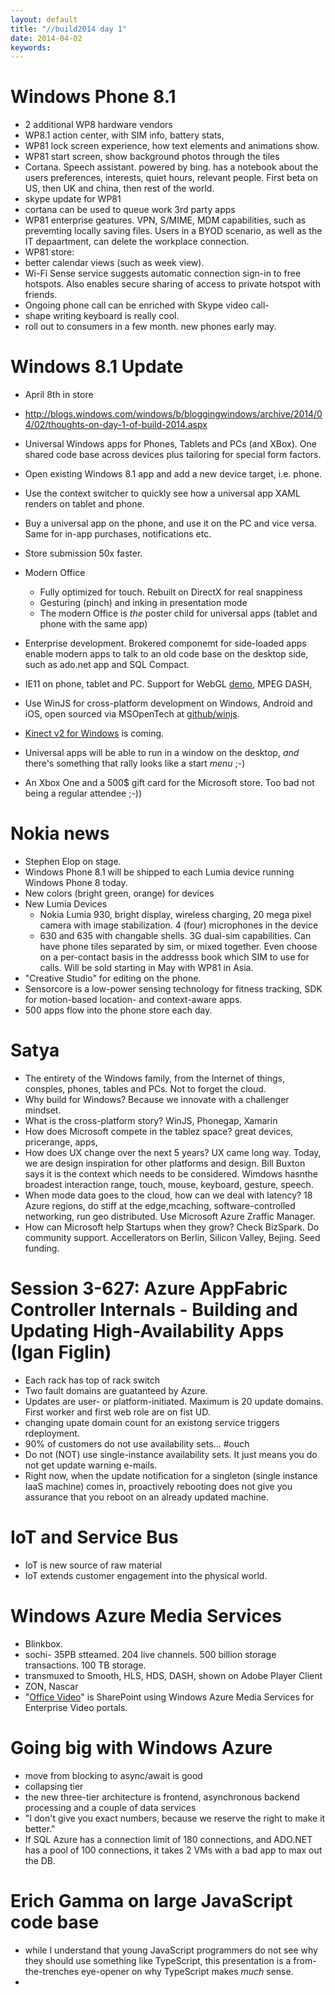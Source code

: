 ```yaml
---
layout: default
title: "//build2014 day 1"
date: 2014-04-02
keywords: 
---
```



# Windows Phone 8.1

- 2 additional WP8 hardware vendors
- WP8.1 action center, with SIM info, battery stats, 
- WP81 lock screen experience, how text elements and animations show.
- WP81 start screen, show background photos through the tiles
- Cortana. Speech assistant. powered by bing. has a notebook about the users preferences, interests, quiet hours, relevant people. First beta on US, then UK and china, then rest of the world.
- skype update for WP81
- cortana can be used to queue work 3rd party apps
- WP81 enterprise geatures. VPN, S/MIME, MDM capabilities, such as prevemting locally saving files. Users in a BYOD scenario, as well as the IT depaartment, can delete the workplace connection.
- WP81 store: 
- better calendar views (such as week view). 
- Wi-Fi Sense service suggests automatic connection sign-in to free hotspots. Also enables secure sharing of access to private hotspot with friends.
- Ongoing phone call can be enriched with Skype video call-
- shape writing keyboard is really cool. 
- roll out to consumers in a few month. new phones early may. 

# Windows 8.1 Update

- April 8th in store
- http://blogs.windows.com/windows/b/bloggingwindows/archive/2014/04/02/thoughts-on-day-1-of-build-2014.aspx

- Universal Windows apps for Phones, Tablets and PCs (and XBox). One shared code base across devices plus tailoring for special form factors. 
- Open existing Windows 8.1 app and add a new device target, i.e. phone. 
- Use the context switcher to quickly see how a universal app XAML renders on tablet and phone.
- Buy a universal app on the phone, and use it on the PC and vice versa. Same for in-app purchases, notifications etc. 
- Store submission 50x faster. 
- Modern Office 
   - Fully optimized for touch. Rebuilt on DirectX for real snappiness
   - Gesturing (pinch) and inking in presentation mode
   - The modern Office is *the* poster child for universal apps (tablet and phone with the same app)
- Enterprise development. Brokered componemt for side-loaded apps enable modern apps to talk to an old code base on the desktop side, such as ado.net app and SQL Compact.

- IE11 on phone, tablet and PC. Support for WebGL [demo](http://www.fishgl.com/mobile), MPEG DASH, 
- Use WinJS for cross-platform development on Windows, Android and iOS, open sourced via MSOpenTech at [github/winjs](https://github.com/winjs/winjs). 
- [Kinect v2 for Windows](http://www.kinectforwindows.com/) is coming. 
- Universal apps will be able to run in a window on the desktop, *and* there's something that rally looks like a start *menu* ;-)
- An Xbox One and a 500$ gift card for the Microsoft store. Too bad not being a regular attendee ;-))

# Nokia news

- Stephen Elop on stage. 
- Windows Phone 8.1 will be shipped to each Lumia device running Windows Phone 8 today. 
- New colors (bright green, orange) for devices
- New Lumia Devices
   - Nokia Lumia 930, bright display, wireless charging, 20 mega pixel camera with image stabilization. 4 (four) microphones in the device
   - 630 and 635 with changable shells. 3G dual-sim capabilities. Can have phone tiles separated by sim, or mixed together. Even choose on a per-contact basis in the addresss book which SIM to use for calls. Will be sold starting in May with WP81 in Asia. 
- "Creative Studio" for editing on the phone. 
- Sensorcore is a low-power sensing technology for fitness tracking, SDK for motion-based location- and context-aware apps.
- 500 apps flow into the phone store each day.

# Satya

- The entirety of the Windows family, from the Internet of things, consples, phones, tables and PCs. Not to forget the cloud.
- Why build for Windows? Because we innovate with a challenger mindset.
- What is the cross-platform story? WinJS, Phonegap, Xamarin
- How does Microsoft compete in the tablez space? great devices, pricerange, apps, 
- How does UX change over the next 5 years? UX came long way. Today, we are design inspiration for other platforms and design. Bill Buxton says it is the context which needs to be considered. Wimdows hasnthe broadest interaction range, touch, mouse, keyboard, gesture, speech. 
- When mode data goes to the cloud, how can we deal with latency? 18 Azure regions, do stiff at the edge,mcaching, software-controlled networking, run geo distributed. Use Microsoft Azure Zraffic Manager. 
- How can Microsoft help Startups when they grow? Check BizSpark. Do community support. Accellerators on Berlin, Silicon Valley, Bejing. Seed funding. 

# Session 3-627: Azure AppFabric Controller Internals - Building and Updating High-Availability Apps (Igan Figlin)

-  Each rack has top of rack switch
- Two fault domains are guatanteed by Azure. 
- Updates are user- or platform-initiated. Maximum is 20 update domains. First worker and first web role are on fist UD. 
- changing upate domain count for an existong service triggers rdeployment. 
- 90% of customers do not use availability sets... #ouch
- Do not (NOT) use single-instance availability sets. It just means you do not get update warning e-mails. 
- Right now, when the update notification for a singleton (single instance IaaS machine) comes in, proactively rebooting does not give you assurance that you reboot on an already updated machine.


# IoT and Service Bus

- IoT is new source of raw material
- IoT extends customer engagement into the physical world. 

# Windows Azure Media Services

- Blinkbox. 
- sochi- 35PB stteamed.  204 live channels. 500 billion storage transactions. 100 TB storage. 
- transmuxed to Smooth, HLS, HDS, DASH, shown on Adobe Player Client
- ZON, Nascar
- "[Office Video](https://channel9.msdn.com/Events/SharePoint-Conference/2014/SPC2014)" is SharePoint using Windows Azure Media Services for Enterprise Video portals. 

# Going big with Windows Azure

- move from blocking to async/await is good
- collapsing tier
- the new three-tier architecture is frontend, asynchronous backend processing and a couple of data services
- "I don't give you exact numbers, because we reserve the right to make it better."
- If SQL Azure has a connection limit of 180 connections, and ADO.NET has a pool of 100 connections, it takes 2 VMs with a bad app to max out the DB.


# Erich Gamma on large JavaScript code base

- while I understand that young JavaScript programmers do not see why they should use something like TypeScript, this presentation is a from-the-trenches eye-opener on why TypeScript makes *much* sense.
- 
